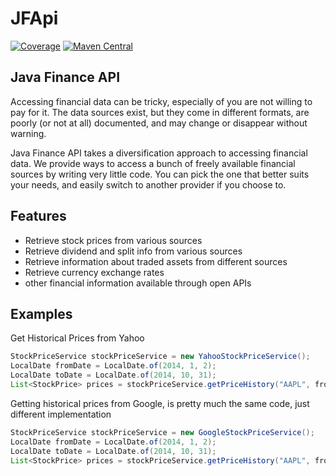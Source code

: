 # JFApi

[![Coverage](../badges/jacoco.svg)](https://github.com/algorythmist/jfapi/actions/workflows/build.yml)
[![Maven Central](https://img.shields.io/maven-central/v/com.tecacet/jfapi.svg)](http://search.maven.org/#search|ga|1|a%3Ajfapi)


## Java Finance API

Accessing financial data can be tricky, especially of you are not willing to pay for it. 
The data sources exist, but they come in different formats, are poorly (or not at all) documented, 
and may change or disappear without warning.

Java Finance API takes a diversification approach to accessing financial data. We provide ways to access 
a bunch of freely available financial sources by writing very little code. You can pick the one that better suits your needs, and easily switch to another provider if you choose to.

## Features

- Retrieve stock prices from various sources
- Retrieve dividend and split info from various sources
- Retrieve information about traded assets from different sources
- Retrieve currency exchange rates
- other financial information available through open APIs

## Examples

Get Historical Prices from Yahoo
```java
StockPriceService stockPriceService = new YahooStockPriceService();
LocalDate fromDate = LocalDate.of(2014, 1, 2);
LocalDate toDate = LocalDate.of(2014, 10, 31);
List<StockPrice> prices = stockPriceService.getPriceHistory("AAPL", fromDate, toDate, StandardPeriodType.DAY);
```

Getting historical prices from Google, is pretty much the same code, just different implementation
```java
StockPriceService stockPriceService = new GoogleStockPriceService();
LocalDate fromDate = LocalDate.of(2014, 1, 2);
LocalDate toDate = LocalDate.of(2014, 10, 31);
List<StockPrice> prices = stockPriceService.getPriceHistory("AAPL", fromDate, toDate, StandardPeriodType.DAY);
```